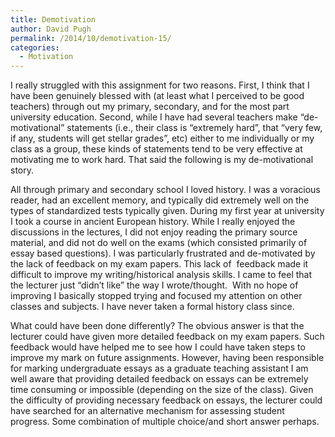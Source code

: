 ```yaml
---
title: Demotivation
author: David Pugh
permalink: /2014/10/demotivation-15/
categories:
  - Motivation
---
```

I really struggled with this assignment for two reasons. First, I think that I have been genuinely blessed with (at least what I perceived to be good teachers) through out my primary, secondary, and for the most part university education. Second, while I have had several teachers make &#8220;de-motivational&#8221; statements (i.e., their class is &#8220;extremely hard&#8221;, that &#8220;very few, if any, students will get stellar grades&#8221;, etc) either to me individually or my class as a group, these kinds of statements tend to be very effective at motivating me to work hard. That said the following is my de-motivational story.

All through primary and secondary school I loved history. I was a voracious reader, had an excellent memory, and typically did extremely well on the types of standardized tests typically given. During my first year at university I took a course in ancient European history. While I really enjoyed the discussions in the lectures, I did not enjoy reading the primary source material, and did not do well on the exams (which consisted primarily of essay based questions). I was particularly frustrated and de-motivated by the lack of feedback on my exam papers. This lack of  feedback made it difficult to improve my writing/historical analysis skills. I came to feel that the lecturer just &#8220;didn&#8217;t like&#8221; the way I wrote/thought.  With no hope of improving I basically stopped trying and focused my attention on other classes and subjects. I have never taken a formal history class since.

What could have been done differently? The obvious answer is that the lecturer could have given more detailed feedback on my exam papers. Such feedback would have helped me to see how I could have taken steps to improve my mark on future assignments. However, having been responsible for marking undergraduate essays as a graduate teaching assistant I am well aware that providing detailed feedback on essays can be extremely time consuming or impossible (depending on the size of the class). Given the difficulty of providing necessary feedback on essays, the lecturer could have searched for an alternative mechanism for assessing student progress. Some combination of multiple choice/and short answer perhaps.

&nbsp;

&nbsp;
